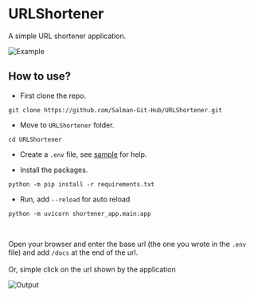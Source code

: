 # URLShortener
A simple URL shortener application.

![Example](../assets/img/output.png?raw=true)

## How to use?

 - First clone the repo.
```
git clone https://github.com/Salman-Git-Hub/URLShortener.git
```

 - Move to `URLShortener` folder.
```
cd URLShortener
```

 - Create a `.env` file, see [sample](.env_sample) for help.

 - Install the packages.
```
python -m pip install -r requirements.txt
```

 - Run, add `--reload` for auto reload
```
python -m uvicorn shortener_app.main:app
```
<br>

Open your browser and enter the base url (the one you wrote in the `.env` file) and add
`/docs` at the end of the url.
<br><br>
Or, simple click on the url shown by the application

![Output](../assets/img/img.png?raw=true)
